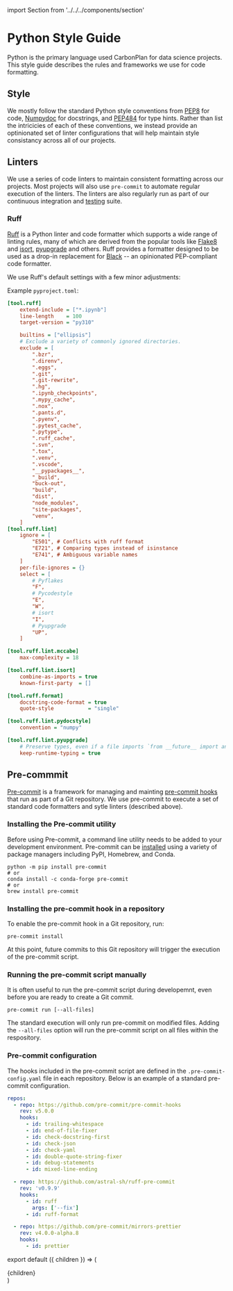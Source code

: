 import Section from '../../../components/section'

# Python Style Guide

Python is the primary language used CarbonPlan for data science projects. This style guide describes the rules and frameworks we use for code formatting.

## Style

We mostly follow the standard Python style conventions from [PEP8](https://www.python.org/dev/peps/pep-0008/) for code, [Numpydoc](https://numpydoc.readthedocs.io/en/latest/format.html) for docstrings, and [PEP484](https://www.python.org/dev/peps/pep-0484/) for type hints. Rather than list the intricicies of each of these conventions, we instead provide an optinionated set of linter configurations that will help maintain style consistancy across all of our projects.

## Linters

We use a series of code linters to maintain consistent formatting across our projects. Most projects will also use `pre-commit` to automate regular execution of the linters. The linters are also regularly run as part of our continuous integration and [testing](testing) suite.

### Ruff

[Ruff](https://docs.astral.sh/ruff) is a Python linter and code formatter which supports a wide range of linting rules, many of which are derived from the popular tools like [Flake8](https://flake8.pycqa.org/en/latest/) and [isort](https://pycqa.github.io/isort/), [pyupgrade](https://github.com/asottile/pyupgrade) and others. Ruff provides a formatter designed to be used as a drop-in replacement for [Black](https://black.readthedocs.io/en/stable/index.html) -- an opinionated PEP-compliant code formatter.

We use Ruff's default settings with a few minor adjustments:

Example `pyproject.toml`:

```ini
[tool.ruff]
    extend-include = ["*.ipynb"]
    line-length    = 100
    target-version = "py310"

    builtins = ["ellipsis"]
    # Exclude a variety of commonly ignored directories.
    exclude = [
        ".bzr",
        ".direnv",
        ".eggs",
        ".git",
        ".git-rewrite",
        ".hg",
        ".ipynb_checkpoints",
        ".mypy_cache",
        ".nox",
        ".pants.d",
        ".pyenv",
        ".pytest_cache",
        ".pytype",
        ".ruff_cache",
        ".svn",
        ".tox",
        ".venv",
        ".vscode",
        "__pypackages__",
        "_build",
        "buck-out",
        "build",
        "dist",
        "node_modules",
        "site-packages",
        "venv",
    ]
[tool.ruff.lint]
    ignore = [
        "E501", # Conflicts with ruff format
        "E721", # Comparing types instead of isinstance
        "E741", # Ambiguous variable names
    ]
    per-file-ignores = {}
    select = [
        # Pyflakes
        "F",
        # Pycodestyle
        "E",
        "W",
        # isort
        "I",
        # Pyupgrade
        "UP",
    ]

[tool.ruff.lint.mccabe]
    max-complexity = 18

[tool.ruff.lint.isort]
    combine-as-imports = true
    known-first-party  = []

[tool.ruff.format]
    docstring-code-format = true
    quote-style           = "single"

[tool.ruff.lint.pydocstyle]
    convention = "numpy"

[tool.ruff.lint.pyupgrade]
    # Preserve types, even if a file imports `from __future__ import annotations`.
    keep-runtime-typing = true
```

## Pre-commmit

[Pre-commit](https://pre-commit.com/) is a framework for managing and mainting [pre-commit hooks](https://git-scm.com/book/en/v2/Customizing-Git-Git-Hooks) that run as part of a Git repository. We use pre-commit to execute a set of standard code formatters and sytle linters (described above).

### Installing the Pre-commit utility

Before using Pre-commit, a command line utility needs to be added to your development environment. Pre-commit can be [installed](https://pre-commit.com/#installation) using a variety of package managers including PyPI, Homebrew, and Conda.

```
python -m pip install pre-commit
# or
conda install -c conda-forge pre-commit
# or
brew install pre-commit
```

### Installing the pre-commit hook in a repository

To enable the pre-commit hook in a Git repository, run:

```
pre-commit install
```

At this point, future commits to this Git repository will trigger the execution of the pre-commit script.

### Running the pre-commit script manually

It is often useful to run the pre-commit script during developemnt, even before you are ready to create a Git commit.

```
pre-commit run [--all-files]
```

The standard execution will only run pre-commit on modified files. Adding the `--all-files` option will run the pre-commit script on all files within the respository.

### Pre-commit configuration

The hooks included in the pre-commit script are defined in the `.pre-commit-config.yaml` file in each repository. Below is an example of a standard pre-commit configuration.

```yaml
repos:
  - repo: https://github.com/pre-commit/pre-commit-hooks
    rev: v5.0.0
    hooks:
      - id: trailing-whitespace
      - id: end-of-file-fixer
      - id: check-docstring-first
      - id: check-json
      - id: check-yaml
      - id: double-quote-string-fixer
      - id: debug-statements
      - id: mixed-line-ending

  - repo: https://github.com/astral-sh/ruff-pre-commit
    rev: 'v0.9.9'
    hooks:
      - id: ruff
        args: ['--fix']
      - id: ruff-format

  - repo: https://github.com/pre-commit/mirrors-prettier
    rev: v4.0.0-alpha.8
    hooks:
      - id: prettier
```

export default ({ children }) => (

<Section name='style-guide'>{children}</Section>)
